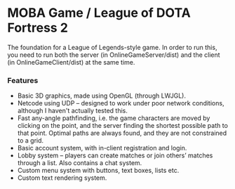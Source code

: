 # MOBA Game / League of DOTA Fortress 2

The foundation for a League of Legends-style game. In order to run this, you need to run both the server (in OnlineGameServer/dist) and the client (in OnlineGameClient/dist) at the same time.

### Features

- Basic 3D graphics, made using OpenGL (through LWJGL).
- Netcode using UDP – designed to work under poor network conditions, although I haven't actually tested this.
- Fast any-angle pathfinding, i.e. the game characters are moved by clicking on the point, and the server finding the shortest possible path to that point. Optimal paths are always found, and they are not constrained to a grid.
- Basic account system, with in-client registration and login.
- Lobby system – players can create matches or join others’ matches through a list. Also contains a chat system.
- Custom menu system with buttons, text boxes, lists etc.
- Custom text rendering system.
